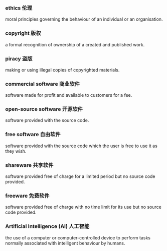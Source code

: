 ### ethics 伦理
moral principles governing the behaviour of an individual or an organisation.

### copyright 版权
a formal recognition of ownership of a created and published work.

### piracy 盗版
making or using illegal copies of copyrighted materials.

### commercial software 商业软件
software made for profit and available to customers for a fee.

### open-source software 开源软件
software provided with the source code.

### free software 自由软件
software provided with the source code which the user is free to use it as they
wish.

### shareware 共享软件
software provided free of charge for a limited period but no source code
provided.

### freeware 免费软件
software provided free of charge with no time limit for its use but no source
code provided.

### Artificial Intelligence (AI) 人工智能
the use of a computer or computer-controlled device to perform tasks normally
associated with intelligent behaviour by humans.
